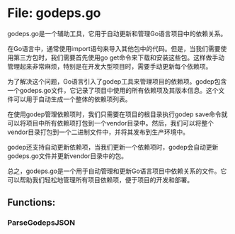 # File: godeps.go

godeps.go是一个辅助工具，它用于自动更新和管理Go语言项目中的依赖关系。

在Go语言中，通常使用import语句来导入其他包中的代码。但是，当我们需要使用第三方包时，我们需要首先使用go get命令来下载和安装这些包。这样做手动管理起来非常麻烦，特别是在开发大型项目时，需要手动更新每个依赖项。

为了解决这个问题，Go语言引入了godep工具来管理项目的依赖项。godep包含一个godeps.go文件，它记录了项目中使用的所有依赖项及其版本信息。这个文件可以用于自动生成一个整体的依赖项列表。

在使用godep管理依赖项时，我们只需要在项目的根目录执行godep save命令就可以将项目中所有依赖项打包到一个vendor目录中。然后，我们可以将整个vendor目录打包到一个二进制文件中，并将其发布到生产环境中。

godep还支持自动更新依赖项，当我们更新一个依赖项时，godep会自动更新godeps.go文件并更新vendor目录中的包。

总之，godeps.go是一个用于自动管理和更新Go语言项目中依赖关系的文件。它可以帮助我们轻松地管理所有项目依赖项，便于项目的开发和部署。

## Functions:

### ParseGodepsJSON






